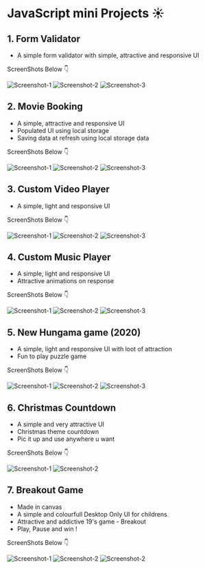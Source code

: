 # JavaScript mini Projects ☀️ 

## 1. Form Validator
- A simple form validator with simple, attractive and responsive UI

ScreenShots Below 👇

![Screenshot-1](https://github.com/deathook007/JavaScript-Projects/blob/main/Form%20Validator/Simple%20Form%20Validator%20Layout.png)
![Screenshot-2](https://github.com/deathook007/JavaScript-Projects/blob/main/Form%20Validator/Simple%20Form%20Validator%20-Error%20Field%20Required.png)
![Screenshot-3](https://github.com/deathook007/JavaScript-Projects/blob/main/Form%20Validator/Simple%20Form%20Validator%20-%20Password%20Error.png)


## 2. Movie Booking
- A simple, attractive and responsive UI
- Populated UI using local storage 
- Saving data at refresh using local storage data

ScreenShots Below 👇

![Screenshot-1](https://github.com/deathook007/JavaScript-Projects/blob/main/Movie%20Booking/Layout.png)
![Screenshot-2](https://github.com/deathook007/JavaScript-Projects/blob/main/Movie%20Booking/Booking.png)
![Screenshot-3](https://github.com/deathook007/JavaScript-Projects/blob/main/Movie%20Booking/Responsive.png)


## 3. Custom Video Player
- A simple, light and responsive UI

ScreenShots Below 👇

![Screenshot-1](https://github.com/deathook007/JavaScript-Projects/blob/main/Custom%20Video%20Player/images/Layout.png)
![Screenshot-2](https://github.com/deathook007/JavaScript-Projects/blob/main/Custom%20Video%20Player/images/Video%20Player.png)
![Screenshot-3](https://github.com/deathook007/JavaScript-Projects/blob/main/Custom%20Video%20Player/images/Responsive%20Nature.png)


## 4. Custom Music Player
- A simple, light and responsive UI
- Attractive animations on response

ScreenShots Below 👇

![Screenshot-1](https://github.com/deathook007/JavaScript-Projects/blob/main/Custom%20Music%20Player/images/Layout.png)
![Screenshot-2](https://github.com/deathook007/JavaScript-Projects/blob/main/Custom%20Music%20Player/images/Play_Responsive.png) 
![Screenshot-3](https://github.com/deathook007/JavaScript-Projects/blob/main/Custom%20Music%20Player/images/play__Responsive.png)


## 5. New Hungama game (2020)
- A simple, light and responsive UI with loot of attraction
- Fun to play puzzle game

ScreenShots Below 👇

![Screenshot-1](https://github.com/deathook007/JavaScript-Projects/blob/main/New%20Hangman%20game%20(2020)/images/New%20Hangman%20Game%20-%20Layout.png)
![Screenshot-2](https://github.com/deathook007/JavaScript-Projects/blob/main/New%20Hangman%20game%20(2020)/images/New%20Hangman%20Game%20-%20keyCode.png) 
![Screenshot-3](https://github.com/deathook007/JavaScript-Projects/blob/main/New%20Hangman%20game%20(2020)/images/New%20Hangman%20Game%20-%20responsive.png)


## 6. Christmas Countdown
- A simple and very attractive UI
- Christmas theme countdown
- Pic it up and use anywhere u want 

ScreenShots Below 👇

![Screenshot-1](https://github.com/deathook007/JavaScript-Projects/blob/main/Christmas%20Countdown/images/Christmas%20Countdown.png)
![Screenshot-2](https://github.com/deathook007/JavaScript-Projects/blob/main/Christmas%20Countdown/images/Christmas%20Countdown%20-%20Responsive.png) 


## 7. Breakout Game 
- Made in canvas
- A simple and colourfull Desktop Only UI for childrens
- Attractive and addictive 19's game - Breakout
- Play, Pause and win !

ScreenShots Below 👇

![Screenshot-1](https://github.com/deathook007/JavaScript-Mini-Projects/blob/main/Breakout%202021/ScreenShots/Breakout%202021.gif)
![Screenshot-2](https://github.com/deathook007/JavaScript-Mini-Projects/blob/main/Breakout%202021/ScreenShots/Breakout%202021%20-%20Rules.png) 
![Screenshot-2](https://github.com/deathook007/JavaScript-Mini-Projects/blob/main/Breakout%202021/ScreenShots/Breakout%202021%20-%20Score%2C%20Pause%20and%20Play.png) 
